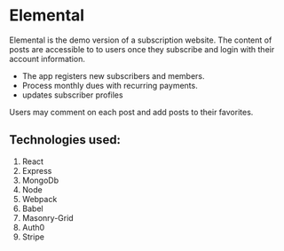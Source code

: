 # Elemental

Elemental is the demo version of a subscription website.  The content of posts are accessible to to users once they subscribe and login with their account information.  

- The app registers new subscribers and members. 
- Process monthly dues with recurring payments. 
- updates subscriber profiles

Users may comment on each post and add posts to their favorites.  

## Technologies used: 

1.  React
2.  Express
3.  MongoDb
4.  Node
5.  Webpack
6.  Babel
7.  Masonry-Grid
8.  Auth0
9.  Stripe

